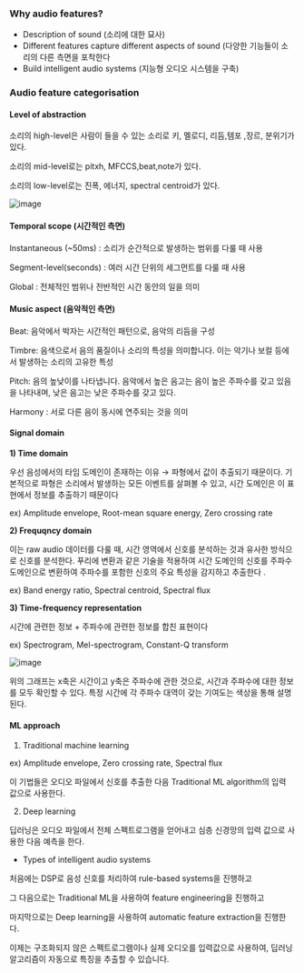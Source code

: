 ### Why audio features?

- Description of sound (소리에 대한 묘사)
- Different features capture different aspects of sound (다양한 기능들이 소리의 다른 측면을 포착한다
- Build intelligent audio systems (지능형 오디오 시스템을 구축)

### Audio feature categorisation

#### Level of abstraction

소리의 high-level은 사람이 들을 수 있는 소리로 키, 멜로디, 리듬,템포 ,장르, 분위기가 있다.

소리의 mid-level로는 pitxh, MFCCS,beat,note가 있다.

소리의 low-level로는 진폭, 에너지, spectral centroid가 있다.

![image](https://github.com/meowmoeww/Audio/assets/89447043/bf4cee86-f994-46e4-828f-5766fc760f96)

#### Temporal scope (시간적인 측면)

Instantaneous (~50ms) : 소리가 순간적으로 발생하는 범위를 다룰 때 사용

Segment-level(seconds) : 여러 시간 단위의 세그먼트를 다룰 때 사용

Global : 전체적인 범위나 전반적인 시간 동안의 일을 의미

#### Music aspect (음악적인 측면)

Beat: 음악에서 박자는 시간적인 패턴으로, 음악의 리듬을 구성

Timbre:  음색으로서 음의 품질이나 소리의 특성을 의미합니다. 이는 악기나 보컬 등에서 발생하는 소리의 고유한 특성

Pitch: 음의 높낮이를 나타냅니다. 음악에서 높은 음고는 음이 높은 주파수를 갖고 있음을 나타내며, 낮은 음고는 낮은 주파수를 갖고 있다. 

Harmony : 서로 다른 음이 동시에 연주되는 것을 의미

#### Signal domain

**1) Time domain** 

우선 음성에서의 타임 도메인이 존재하는 이유 → 파형에서 값이 추출되기 때문이다. 기본적으로 파형은 소리에서 발생하는 모든 이벤트를 살펴볼 수 있고, 시간 도메인은 이 표현에서 정보를 추출하기 때문이다 

ex) Amplitude envelope, Root-mean square energy, Zero crossing rate

**2) Frequqncy domain**

 이는 raw audio 데이터를 다룰 때, 시간 영역에서 신호를 분석하는 것과 유사한 방식으로 신호를 분석한다.   푸리에 변환과 같은 기술을 적용하여 시간 도메인의 신호를 주파수 도메인으로 변환하여 주파수를 포함한 신호의 주요 특성을 감지하고 추출한다 . 

ex) Band energy ratio, Spectral centroid, Spectral flux 

**3) Time-frequency representation**

시간에 관련한 정보 + 주파수에 관련한 정보를 합친 표현이다

ex) Spectrogram, Mel-spectrogram, Constant-Q transform

![image](https://github.com/meowmoeww/Audio/assets/89447043/57999497-5d1f-4c2b-b5f3-5544014e6579)

위의 그래프는 x축은 시간이고 y축은 주파수에 관한 것으로, 시간과 주파수에 대한 정보를 모두 확인할 수 있다. 특정 시간에 각 주파수 대역이 갖는 기여도는 색상을 통해 설명된다. 

#### ML approach

1) Traditional machine learning

ex) Amplitude envelope, Zero crossing rate, Spectral flux

이 기법들은 오디오 파일에서 신호를 추출한 다음 Traditional ML algorithm의 입력 값으로 사용한다.

2) Deep learning

딥러닝은 오디오 파일에서 전체 스펙트로그램을 얻어내고 심층 신경망의 입력 값으로 사용한 다음 예측을 한다. 

- Types of intelligent audio systems

처음에는 DSP로 음성 신호를 처리하여 rule-based systems을 진행하고

그 다음으로는 Traditional ML을 사용하여 feature engineering을 진행하고 

마지막으로는 Deep learning을 사용하여 automatic feature extraction을 진행한다.

이제는 구조화되지 않은 스펙트로그램이나 실제 오디오를 입력값으로 사용하여, 딥러닝 알고리즘이 자동으로 특징을 추출할 수 있습니다.
